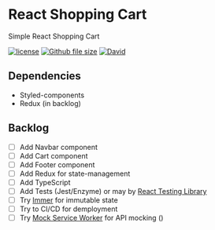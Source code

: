 # React Shopping Cart

Simple React Shopping Cart

[![license](https://img.shields.io/github/license/mashape/apistatus.svg)](https://github.com/sivadass/react-shopping-cart) [![Github file size](https://img.shields.io/github/size/webcaetano/craft/build/phaser-craft.min.js.svg)](https://github.com/sivadass/react-shopping-cart) [![David](https://img.shields.io/david/expressjs/express.svg)](https://github.com/sivadass/react-shopping-cart)


## Dependencies
* Styled-components
* Redux (in backlog)

## Backlog

- [ ] Add Navbar component
- [ ] Add Cart component
- [ ] Add Footer component
- [ ] Add Redux for state-management
- [ ] Add TypeScript
- [ ] Add Tests (Jest/Enzyme) or may by [React Testing Library](https://github.com/testing-library/react-testing-library)
- [ ] Try [Immer](https://github.com/immerjs/immer) for immutable state
- [ ] Try to CI/CD for demployment
- [ ] Try [Mock Service Worker](https://github.com/mswjs/msw) for API mocking ()

